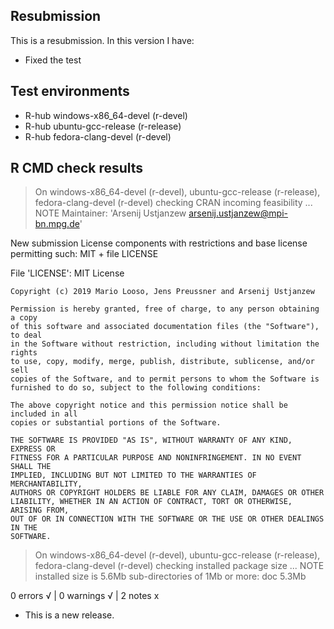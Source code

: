 ## Resubmission
This is a resubmission. In this version I have:

* Fixed the test

## Test environments
- R-hub windows-x86_64-devel (r-devel)
- R-hub ubuntu-gcc-release (r-release)
- R-hub fedora-clang-devel (r-devel)

## R CMD check results
> On windows-x86_64-devel (r-devel), ubuntu-gcc-release (r-release), fedora-clang-devel (r-devel)
  checking CRAN incoming feasibility ... NOTE
  Maintainer: 'Arsenij Ustjanzew <arsenij.ustjanzew@mpi-bn.mpg.de>'
  
  New submission
  License components with restrictions and base license permitting such:
    MIT + file LICENSE
  
  File 'LICENSE':
    MIT License
    
    Copyright (c) 2019 Mario Looso, Jens Preussner and Arsenij Ustjanzew
    
    Permission is hereby granted, free of charge, to any person obtaining a copy
    of this software and associated documentation files (the "Software"), to deal
    in the Software without restriction, including without limitation the rights
    to use, copy, modify, merge, publish, distribute, sublicense, and/or sell
    copies of the Software, and to permit persons to whom the Software is
    furnished to do so, subject to the following conditions:
    
    The above copyright notice and this permission notice shall be included in all
    copies or substantial portions of the Software.
    
    THE SOFTWARE IS PROVIDED "AS IS", WITHOUT WARRANTY OF ANY KIND, EXPRESS OR
    FITNESS FOR A PARTICULAR PURPOSE AND NONINFRINGEMENT. IN NO EVENT SHALL THE
    IMPLIED, INCLUDING BUT NOT LIMITED TO THE WARRANTIES OF MERCHANTABILITY,
    AUTHORS OR COPYRIGHT HOLDERS BE LIABLE FOR ANY CLAIM, DAMAGES OR OTHER
    LIABILITY, WHETHER IN AN ACTION OF CONTRACT, TORT OR OTHERWISE, ARISING FROM,
    OUT OF OR IN CONNECTION WITH THE SOFTWARE OR THE USE OR OTHER DEALINGS IN THE
    SOFTWARE.

> On windows-x86_64-devel (r-devel), ubuntu-gcc-release (r-release), fedora-clang-devel (r-devel)
  checking installed package size ... NOTE
    installed size is  5.6Mb
    sub-directories of 1Mb or more:
      doc   5.3Mb

0 errors √ | 0 warnings √ | 2 notes x

* This is a new release.
